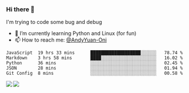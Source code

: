 ### Hi there 👋

I'm trying to code some bug and debug

- 🌱 I’m currently learning Python and Linux (for fun)
- 📫 How to reach me: [@AndyYuan-Oni](https://github.com/AndyYuan-Oni)


<!--START_SECTION:waka-->
```text
JavaScript  19 hrs 33 mins      ███████████████████░░░░░░   78.74 % 
Markdown    3 hrs 58 mins       ████░░░░░░░░░░░░░░░░░░░░░   16.02 % 
Python      36 mins             ░░░░░░░░░░░░░░░░░░░░░░░░░   02.45 % 
JSON        28 mins             ░░░░░░░░░░░░░░░░░░░░░░░░░   01.94 % 
Git Config  8 mins              ░░░░░░░░░░░░░░░░░░░░░░░░░   00.58 %
```
<!--END_SECTION:waka-->

  <!--**AndyYuan-Oni/AndyYuan-Oni** is a ✨ _special_ ✨ repository because its `README.md` (this file) appears on your GitHub profile.-->
<!--[![Top Langs](https://github-readme-stats.vercel.app/api/top-langs/?username=AndyYUan-Oni&layout=compact)](https://github.com/AndyYUan-Oni/github-readme-stats)-->
<a href="https://github.com/AndyYUan-Oni/github-readme-stats">
  <img align="left" src="https://github-readme-stats.vercel.app/api?username=AndyYUan-Oni&hide=stars" />
</a>
<a href="https://github.com/AndyYUan-Oni/github-readme-stats">
  <img align="left" src="https://github-readme-stats.vercel.app/api/top-langs/?username=AndyYUan-Oni&layout=compact" />
</a>

